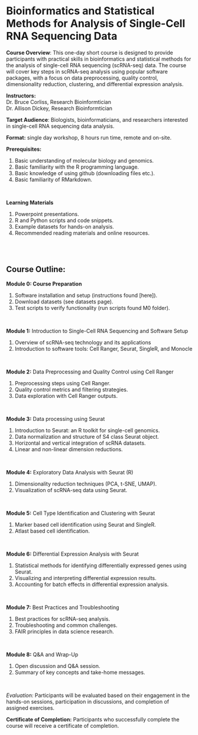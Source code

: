 # Bioinformatics and Statistical Methods for Analysis of Single-Cell RNA Sequencing Data

**Course Overview**: This one-day short course is designed to provide participants with practical skills in bioinformatics and statistical methods for the analysis of single-cell RNA sequencing (scRNA-seq) data. The course will cover key steps in scRNA-seq analysis using popular software packages, with a focus on data preprocessing, quality control, dimensionality reduction, clustering, and differential expression analysis.

**Instructors:**  
Dr. Bruce Corliss, Research Bioinformtician  
Dr. Allison Dickey, Research Bioinformtician  

**Target Audience**: Biologists, bioinformaticians, and researchers interested in single-cell RNA sequencing data analysis. 
<br/>  
  
**Format:** single day workshop, 8 hours run time, remote and on-site.
<br/>  
  
**Prerequisites:**
1. Basic understanding of molecular biology and genomics.
2. Basic familiarity with the R programming language.
3. Basic knowledge of using github (downloading files etc.).
4. Basic familiarity of RMarkdown.
<br/>  

**Learning Materials**
1. Powerpoint presentations.
2. R and Python scripts and code snippets.
3. Example datasets for hands-on analysis.
4. Recommended reading materials and online resources.
<br/>
<br/>
  
## Course Outline:
  
**Module 0: Course Preparation**
1. Software installation and setup (instructions found [here]).
2. Download datasets (see datasets page).
3. Test scripts to verify functionality (run scripts found M0 folder).
<br/>  

**Module 1:** Introduction to Single-Cell RNA Sequencing and Software Setup
1. Overview of scRNA-seq technology and its applications
2. Introduction to software tools: Cell Ranger, Seurat, SingleR, and Monocle
<br/>  

**Module 2:** Data Preprocessing and Quality Control using Cell Ranger
1. Preprocessing steps using Cell Ranger.
2. Quality control metrics and filtering strategies.
3. Data exploration with Cell Ranger outputs.
<br/>

**Module 3:** Data processing using Seurat
1. Introduction to Seurat: an R toolkit for single-cell genomics.
2. Data normalization and structure of S4 class Seurat object.
3. Horizontal and vertical integration of scRNA datasets.
4. Linear and non-linear dimension reductions.
<br/>  

**Module 4:** Exploratory Data Analysis with Seurat (R)
1. Dimensionality reduction techniques (PCA, t-SNE, UMAP).
2. Visualization of scRNA-seq data using Seurat.
<br/>

**Module 5:** Cell Type Identification and Clustering with Seurat
1. Marker based cell identification using Seurat and SingleR.
2. Atlast based cell identification.
<br/>

**Module 6:** Differential Expression Analysis with Seurat
1. Statistical methods for identifying differentially expressed genes using Seurat.
2. Visualizing and interpreting differential expression results.
3. Accounting for batch effects in differential expression analysis.
<br/>

**Module 7:** Best Practices and Troubleshooting
1. Best practices for scRNA-seq analysis.
2. Troubleshooting and common challenges.
3. FAIR principles in data science research.
<br/>

**Module 8:** Q&A and Wrap-Up
1. Open discussion and Q&A session.
2. Summary of key concepts and take-home messages.
<br/>



_Evaluation:_ Participants will be evaluated based on their engagement in the hands-on sessions, participation in discussions, and completion of assigned exercises.
<br/>

**Certificate of Completion:** Participants who successfully complete the course will receive a certificate of completion.

